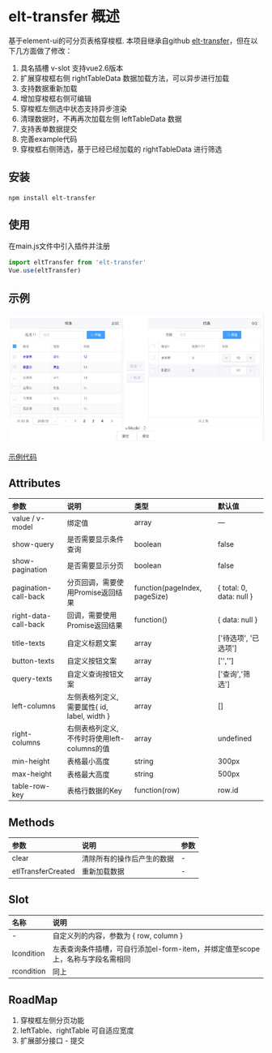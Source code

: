 # elt-transfer 概述
基于element-ui的可分页表格穿梭框. 本项目继承自github [elt-transfer](https://github.com/TanxiangCode/elt-transfer.git)，但在以下几方面做了修改：

1. 具名插槽 v-slot 支持vue2.6版本
2. 扩展穿梭框右侧 rightTableData 数据加载方法，可以异步进行加载
3. 支持数据重新加载
4. 增加穿梭框右侧可编辑
5. 穿梭框左侧选中状态支持异步渲染
6. 清理数据时，不再再次加载左侧 leftTableData 数据
7. 支持表单数据提交
8. 完善example代码
9. 穿梭框右侧筛选，基于已经已经加载的 rightTableData 进行筛选



## 安装
`npm install elt-transfer`

## 使用
在main.js文件中引入插件并注册
``` js
import eltTransfer from 'elt-transfer'
Vue.use(eltTransfer)
```

## 示例

![截图](/examples/elt-transfer.jpeg)


[示例代码](/examples/App.vue)

## Attributes
| 参数 | 说明 | 类型 | 默认值 |
| :--- | :--- | :--- | :--- |
| value / v-model | 绑定值 | array | — |
| show-query | 是否需要显示条件查询 | boolean | false |
| show-pagination | 是否需要显示分页 | boolean | false |
| pagination-call-back | 分页回调，需要使用Promise返回结果 | function(pageIndex, pageSize) | { total: 0, data: null } |
| right-data-call-back | 回调，需要使用Promise返回结果 | function() | { data: null } |
| title-texts | 自定义标题文案 | array | ['待选项', '已选项'] |
| button-texts | 自定义按钮文案 | array | ['',''] |
| query-texts | 自定义查询按钮文案 | array | ['查询','筛选'] |
| left-columns | 左侧表格列定义, 需要属性{ id, label, width } | array | [] |
| right-columns | 右侧表格列定义, 不传时将使用left-columns的值  | array | undefined |
| min-height | 表格最小高度 | string | 300px |
| max-height | 表格最大高度 | string | 500px |
| table-row-key | 表格行数据的Key | function(row) | row.id |

## Methods
| 参数 | 说明 | 参数 |
| :--- | :--- | :--- |
| clear | 清除所有的操作后产生的数据 | - |
| etlTransferCreated | 重新加载数据 | - |

## Slot
| 名称 | 说明 |
| :--- | :--- |
| - | 自定义列的内容，参数为 { row, column } |
| lcondition | 左表查询条件插槽，可自行添加el-form-item，并绑定值至scope上，名称与字段名需相同 |
| rcondition | 同上 |


## RoadMap
1. 穿梭框左侧分页功能
2. leftTable、rightTable 可自适应宽度
3. 扩展部分接口 - 提交

